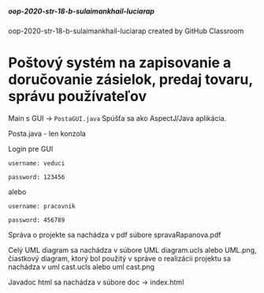 ##### oop-2020-str-18-b-sulaimankhail-luciarap
oop-2020-str-18-b-sulaimankhail-luciarap created by GitHub Classroom

# Poštový systém na zapisovanie a doručovanie zásielok, predaj tovaru, správu používateľov
Main s GUI -> `PostaGUI.java`
Spúšťa sa ako AspectJ/Java aplikácia.

Posta.java - len konzola

Login pre GUI

`username: veduci`

`password: 123456`

alebo 

`username: pracovnik`

`password: 456789`

Správa o projekte sa nachádza v pdf súbore spravaRapanova.pdf

Celý UML diagram sa nachádza v súbore UML diagram.ucls alebo UML.png, čiastkový diagram, ktorý bol použitý v správe o realizácii projektu sa nachádza v uml cast.ucls alebo uml cast.png

Javadoc html sa nachádza v súbore doc -> index.html